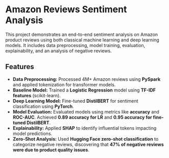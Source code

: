 # Amazon Reviews Sentiment Analysis

This project demonstrates an end-to-end sentiment analysis on Amazon product reviews using both classical machine learning and deep learning models. It includes data preprocessing, model training, evaluation, explainability, and an analysis of negative reviews.

## Features

- **Data Preprocessing:** Processed 4M+ Amazon reviews using **PySpark** and applied tokenization for transformer models.  
- **Baseline Model:** Trained a **Logistic Regression** model using **TF-IDF features** (scikit-learn).  
- **Deep Learning Model:** Fine-tuned **DistilBERT** for sentiment classification using **PyTorch**. 
- **Model Evaluation:** Evaluated models using metrics like **accuracy** and **ROC-AUC**. Achieved **0.89 accuracy for LR** and **0.95 accuracy for fine-tuned DistilBERT**.  
- **Explainability:** Applied **SHAP** to identify influential tokens impacting model predictions.  
- **Zero-Shot Analysis:** Used **Hugging Face zero-shot classification** to categorize negative reviews, discovering that **47% of negative reviews were due to product quality issues**.  
